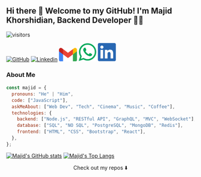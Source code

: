 ## Hi there 👋 Welcome to my GitHub! I'm Majid Khorshidian, Backend Developer :technologist:

![visitors](https://visitor-badge.glitch.me/badge?page_id=thismajid&left_color=green&right_color=red)


[![GitHub](https://img.shields.io/badge/Github-100000?style=for-the-badge&logo=github&logoColor=white)](https://github.com/thismajid)
[![Linkedin](https://img.shields.io/badge/Linkedin-0077B5?style=for-the-badge&logo=linkedin&logoColor=white)](https://www.linkedin.com/in/thismajid/)
<a href="mailto:mkhorshidian72@gmail.com"><img src="https://raw.githubusercontent.com/thismajid/thismajid/master/SocialLogo/Gmail.png" width="48"></a>
<img src="https://raw.githubusercontent.com/thismajid/thismajid/master/SocialLogo/WhatsApp.png" width="48">
<img src="https://raw.githubusercontent.com/thismajid/thismajid/master/SocialLogo/LinkedIn.png" width="48">




### About Me

```javascript
const majid = {
  pronouns: "He" | "Him",
  code: ["JavaScript"],
  askMeAbout: ["Web Dev", "Tech", "Cinema", "Music", "Coffee"],
  technologies: {
    backend: ["Node.js", "RESTful API", "GraphQL", "MVC", "WebSocket"],
    database: ["SQL", "NO SQL", "PostgreSQL", "MongoDB", "Redis"],
    frontend: ["HTML", "CSS", "Bootstrap", "React"],
  },
};
```

  [![Majid's GitHub stats](https://github-readme-stats.vercel.app/api?username=thismajid)](https://github.com/anuraghazra/github-readme-stats)
  [![Majid's Top Langs](https://github-readme-stats.vercel.app/api/top-langs/?username=thismajid&layout=compact)](https://github.com/anuraghazra/github-readme-stats)




<p align="center">
Check out my repos ⬇️  
</p>
